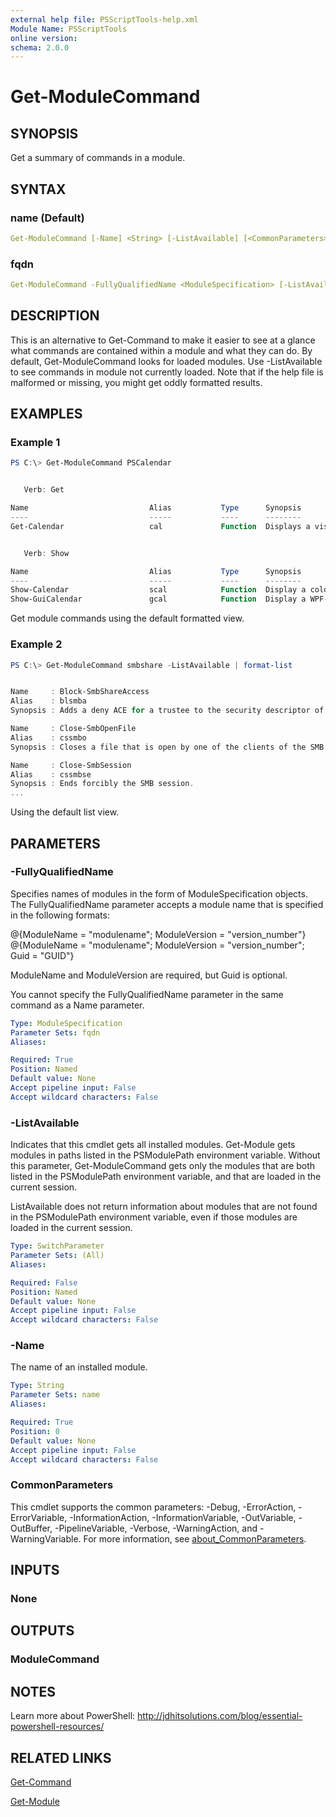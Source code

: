 ```yaml
---
external help file: PSScriptTools-help.xml
Module Name: PSScriptTools
online version:
schema: 2.0.0
---
```


# Get-ModuleCommand

## SYNOPSIS

Get a summary of commands in a module.

## SYNTAX

### name (Default)

```yaml
Get-ModuleCommand [-Name] <String> [-ListAvailable] [<CommonParameters>]
```

### fqdn

```yaml
Get-ModuleCommand -FullyQualifiedName <ModuleSpecification> [-ListAvailable] [<CommonParameters>]
```

## DESCRIPTION

This is an alternative to Get-Command to make it easier to see at a glance what commands are contained within a module and what they can do.
By default, Get-ModuleCommand looks for loaded modules. Use -ListAvailable to see commands in module not currently loaded.
Note that if the help file is malformed or missing, you might get oddly formatted results.

## EXAMPLES

### Example 1

```powershell
PS C:\> Get-ModuleCommand PSCalendar


   Verb: Get

Name                           Alias           Type      Synopsis
----                           -----           ----      --------
Get-Calendar                   cal             Function  Displays a visual representation of a ...


   Verb: Show

Name                           Alias           Type      Synopsis
----                           -----           ----      --------
Show-Calendar                  scal            Function  Display a colorized calendar month in ...
Show-GuiCalendar               gcal            Function  Display a WPF-based calendar
```

Get module commands using the default formatted view.

### Example 2

```powershell
PS C:\> Get-ModuleCommand smbshare -ListAvailable | format-list


Name     : Block-SmbShareAccess
Alias    : blsmba
Synopsis : Adds a deny ACE for a trustee to the security descriptor of the SMB share.

Name     : Close-SmbOpenFile
Alias    : cssmbo
Synopsis : Closes a file that is open by one of the clients of the SMB server.

Name     : Close-SmbSession
Alias    : cssmbse
Synopsis : Ends forcibly the SMB session.
...
```

Using the default list view.

## PARAMETERS

### -FullyQualifiedName

Specifies names of modules in the form of ModuleSpecification objects.
The FullyQualifiedName parameter accepts a module name that is specified in the following formats:

@{ModuleName = "modulename"; ModuleVersion = "version_number"}
@{ModuleName = "modulename"; ModuleVersion = "version_number"; Guid = "GUID"}

ModuleName and ModuleVersion are required, but Guid is optional.

You cannot specify the FullyQualifiedName parameter in the same command as a Name parameter.

```yaml
Type: ModuleSpecification
Parameter Sets: fqdn
Aliases:

Required: True
Position: Named
Default value: None
Accept pipeline input: False
Accept wildcard characters: False
```

### -ListAvailable

Indicates that this cmdlet gets all installed modules. Get-Module gets modules in paths listed in the PSModulePath environment variable.
Without this parameter, Get-ModuleCommand gets only the modules that are both listed in the PSModulePath environment variable, and that are loaded in the current session.

ListAvailable does not return information about modules that are not found in the PSModulePath environment variable, even if those modules are loaded in the current session.

```yaml
Type: SwitchParameter
Parameter Sets: (All)
Aliases:

Required: False
Position: Named
Default value: None
Accept pipeline input: False
Accept wildcard characters: False
```

### -Name

The name of an installed module.

```yaml
Type: String
Parameter Sets: name
Aliases:

Required: True
Position: 0
Default value: None
Accept pipeline input: False
Accept wildcard characters: False
```

### CommonParameters

This cmdlet supports the common parameters: -Debug, -ErrorAction, -ErrorVariable, -InformationAction, -InformationVariable, -OutVariable, -OutBuffer, -PipelineVariable, -Verbose, -WarningAction, and -WarningVariable. For more information, see [about_CommonParameters](http://go.microsoft.com/fwlink/?LinkID=113216).

## INPUTS

### None

## OUTPUTS

### ModuleCommand

## NOTES

Learn more about PowerShell:
http://jdhitsolutions.com/blog/essential-powershell-resources/

## RELATED LINKS

[Get-Command]()

[Get-Module]()
